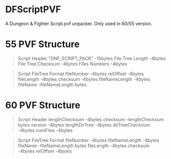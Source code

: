 # DFScriptPVF
A Dungeon & Fighter Script.pvf unpacker. Only used in 60/55 version.

# 55 PVF Structure

>Script Header
"DNF_SCRIPT_PACK" -15bytes
File Tree Length -4bytes
File Tree Checksum -4bytes
Files Numbers -4bytes

>	Script FileTree Format
fileNumber -4bytes
relOffset -4bytes
fileLength -4bytes
checksum -4bytes
fileNameLength -4bytes
fileName -fileNameLength bytes

# 60 PVF Structure

>Script Header
lengthChecksum -4bytes
checksum -lengthChecksum bytes
version -4bytes
lengthDirTree -4bytes
dirTreeChecksum -4bytes
numFiles -4bytes

>	Script FileTree Format
fileNumber -4bytes
fileNameLength -4bytes
fileName -fileNameLength bytes
fileLength -4bytes
checksum -4bytes
relOffset -4bytes
